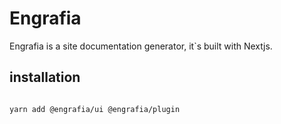 # Engrafia

Engrafia is a site documentation generator, it`s built with Nextjs.

## installation

```bash

yarn add @engrafia/ui @engrafia/plugin

```
